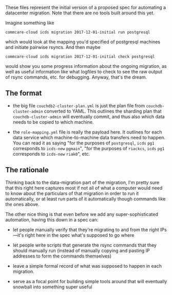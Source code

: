 These files represent the initial version of a proposed spec for automating
a datacenter migration. Note that there are no tools built around this yet.

Imagine something like

```
commcare-cloud icds migration 2017-12-01-initial run postgresql
```

which would look at the mapping you'd specified of postgresql machines and
initiate pairwise rsyncs. And then maybe

```
commcare-cloud icds migration 2017-12-01-initial check postgresql
```

would show you some progress information about the ongoing migration, as
well as useful information like what logfiles to check to see the raw output
of rsync commands, etc. for debugging. Anyway, that's the dream.

## The format

- the big file `couchdb2-cluster-plan.yml` is just the plan file from `couchdb-cluster-admin`
converted to YAML. This outlines the sharding plan that `couchdb-cluster-admin`
will eventually commit, and thus also which data needs to be copied to which machine.

- the `role-mapping.yml` file is really the payload here. It outlines for
each data service which machine-to-machine data transfers need to happen.
You can read it as saying "for the purposes of `postgresql`, `icds` `pg1`
corresponds to `icds-new` `pgmain`", "for the purposes of `riackcs`, `icds` `pg1`
corresponds to `icds-new` `riak0`", etc.

## The rationale
Thinking back to the data-migration part of the migration, I'm pretty sure
that this right here captures most if not all of what a computer would need
to know about the particulars of that migration in order to run it automatically,
or at least run parts of it automatically though commands like the ones above.

The other nice thing is that even before we add any super-sophisticated automation,
having this down in a spec can:

- let people manually verify that they're migrating to and from the right IPs—it's
right here in the spec what's supposed to go where

- let people write scripts that generate the rsync commands that they should
manually run (instead of manually copying and pasting IP addresses to form
the commands themselves)

- leave a simple formal record of what was supposed to happen in each migration.

- serve as a focal point for building simple tools around that will eventually
snowball into something super useful
